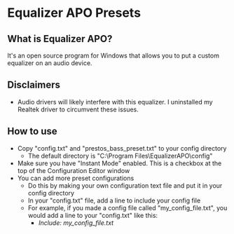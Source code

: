 # Equalizer APO Presets
## What is Equalizer APO?
It's an open source program for Windows that allows you to put a custom equalizer on an audio device.

## Disclaimers
- Audio drivers will likely interfere with this equalizer. I uninstalled my Realtek driver to circumvent these issues.

## How to use
- Copy "config.txt" and "prestos_bass_preset.txt" to your config directory 
  - The default directory is "C:\Program Files\EqualizerAPO\config"
- Make sure you have "Instant Mode" enabled. This is a checkbox at the top of the Configuration Editor window
- You can add more preset configurations
  - Do this by making your own configuration text file and put it in your config directory
  - In your "config.txt" file, add a line to include your config file
  - For example, if you made a config file called "my_config_file.txt", you would add a line to your "config.txt" like this: 
    - *Include: my_config_file.txt*
